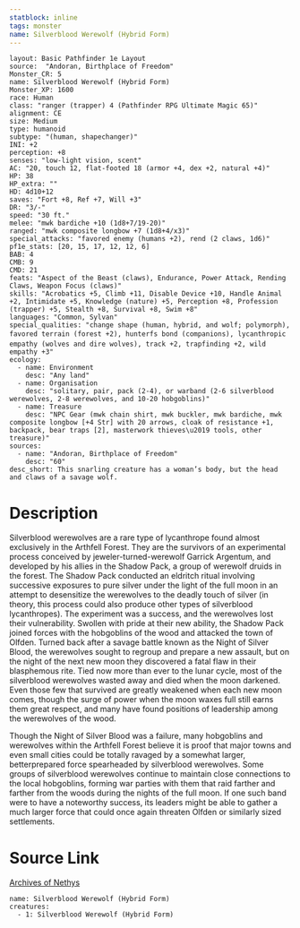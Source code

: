 ```yaml
---
statblock: inline
tags: monster
name: Silverblood Werewolf (Hybrid Form)
---
```

```statblock
layout: Basic Pathfinder 1e Layout
source:  "Andoran, Birthplace of Freedom"
Monster_CR: 5
name: Silverblood Werewolf (Hybrid Form)
Monster_XP: 1600
race: Human
class: "ranger (trapper) 4 (Pathfinder RPG Ultimate Magic 65)"
alignment: CE
size: Medium
type: humanoid
subtype: "(human, shapechanger)"
INI: +2
perception: +8
senses: "low-light vision, scent"
AC: "20, touch 12, flat-footed 18 (armor +4, dex +2, natural +4)"
HP: 38
HP_extra: ""
HD: 4d10+12
saves: "Fort +8, Ref +7, Will +3"
DR: "3/-"
speed: "30 ft."
melee: "mwk bardiche +10 (1d8+7/19-20)"
ranged: "mwk composite longbow +7 (1d8+4/x3)"
special_attacks: "favored enemy (humans +2), rend (2 claws, 1d6)"
pf1e_stats: [20, 15, 17, 12, 12, 6]
BAB: 4
CMB: 9
CMD: 21
feats: "Aspect of the Beast (claws), Endurance, Power Attack, Rending Claws, Weapon Focus (claws)"
skills: "Acrobatics +5, Climb +11, Disable Device +10, Handle Animal +2, Intimidate +5, Knowledge (nature) +5, Perception +8, Profession (trapper) +5, Stealth +8, Survival +8, Swim +8"
languages: "Common, Sylvan"
special_qualities: "change shape (human, hybrid, and wolf; polymorph), favored terrain (forest +2), hunterfs bond (companions), lycanthropic empathy (wolves and dire wolves), track +2, trapfinding +2, wild empathy +3"
ecology:
  - name: Environment
    desc: "Any land"
  - name: Organisation
    desc: "solitary, pair, pack (2-4), or warband (2-6 silverblood werewolves, 2-8 werewolves, and 10-20 hobgoblins)"
  - name: Treasure
    desc: "NPC Gear (mwk chain shirt, mwk buckler, mwk bardiche, mwk composite longbow [+4 Str] with 20 arrows, cloak of resistance +1, backpack, bear traps [2], masterwork thieves\u2019 tools, other treasure)"
sources:
  - name: "Andoran, Birthplace of Freedom"
    desc: "60"
desc_short: This snarling creature has a woman’s body, but the head and claws of a savage wolf.
```
# Description
Silverblood werewolves are a rare type of lycanthrope found almost exclusively in the Arthfell Forest. They are the survivors of an experimental process conceived by jeweler-turned-werewolf Garrick Argentum, and developed by his allies in the Shadow Pack, a group of werewolf druids in the forest. The Shadow Pack conducted an eldritch ritual involving successive exposures to pure silver under the light of the full moon in an attempt to desensitize the werewolves to the deadly touch of silver (in theory, this process could also produce other types of silverblood lycanthropes). The experiment was a success, and the werewolves lost their vulnerability. Swollen with pride at their new ability, the Shadow Pack joined forces with the hobgoblins of the wood and attacked the town of Olfden. Turned back after a savage battle known as the Night of Silver Blood, the werewolves sought to regroup and prepare a new assault, but on the night of the next new moon they discovered a fatal flaw in their blasphemous rite. Tied now more than ever to the lunar cycle, most of the silverblood werewolves wasted away and died when the moon darkened. Even those few that survived are greatly weakened when each new moon comes, though the surge of power when the moon waxes full still earns them great respect, and many have found positions of leadership among the werewolves of the wood.

Though the Night of Silver Blood was a failure, many hobgoblins and werewolves within the Arthfell Forest believe it is proof that major towns and even small cities could be totally ravaged by a somewhat larger, betterprepared force spearheaded by silverblood werewolves. Some groups of silverblood werewolves continue to maintain close connections to the local hobgoblins, forming war parties with them that raid farther and farther from the woods during the nights of the full moon. If one such band were to have a noteworthy success, its leaders might be able to gather a much larger force that could once again threaten Olfden or similarly sized settlements.
# Source Link
[Archives of Nethys](https://aonprd.com/MonsterDisplay.aspx?ItemName=Silverblood%20Werewolf%20(Hybrid%20Form))
```encounter-table
name: Silverblood Werewolf (Hybrid Form)
creatures:
  - 1: Silverblood Werewolf (Hybrid Form)
```
